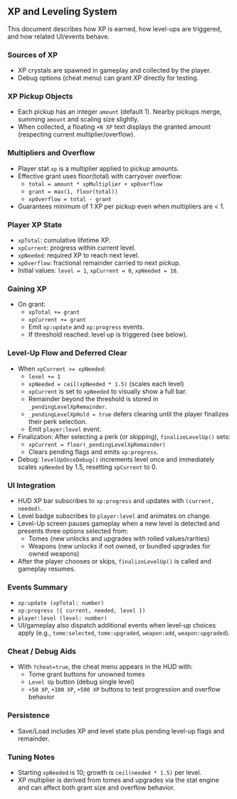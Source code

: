 ## XP and Leveling System

This document describes how XP is earned, how level-ups are triggered, and how related UI/events behave.

### Sources of XP
- XP crystals are spawned in gameplay and collected by the player.
- Debug options (cheat menu) can grant XP directly for testing.

### XP Pickup Objects
- Each pickup has an integer `amount` (default 1). Nearby pickups merge, summing `amount` and scaling size slightly.
- When collected, a floating `+N XP` text displays the granted amount (respecting current multiplier/overflow).

### Multipliers and Overflow
- Player stat `xp` is a multiplier applied to pickup amounts.
- Effective grant uses floor(total) with carryover overflow:
  - `total = amount * xpMultiplier + xpOverflow`
  - `grant = max(1, floor(total))`
  - `xpOverflow = total - grant`
- Guarantees minimum of 1 XP per pickup even when multipliers are < 1.

### Player XP State
- `xpTotal`: cumulative lifetime XP.
- `xpCurrent`: progress within current level.
- `xpNeeded`: required XP to reach next level.
- `xpOverflow`: fractional remainder carried to next pickup.
- Initial values: `level = 1`, `xpCurrent = 0`, `xpNeeded = 10`.

### Gaining XP
- On grant:
  - `xpTotal += grant`
  - `xpCurrent += grant`
  - Emit `xp:update` and `xp:progress` events.
  - If threshold reached: level up is triggered (see below).

### Level-Up Flow and Deferred Clear
- When `xpCurrent >= xpNeeded`:
  - `level += 1`
  - `xpNeeded = ceil(xpNeeded * 1.5)` (scales each level)
  - `xpCurrent` is set to `xpNeeded` to visually show a full bar.
  - Remainder beyond the threshold is stored in `_pendingLevelXpRemainder`.
  - `_pendingLevelXpHold = true` defers clearing until the player finalizes their perk selection.
  - Emit `player:level` event.
- Finalization: After selecting a perk (or skipping), `finalizeLevelUp()` sets:
  - `xpCurrent = floor(_pendingLevelXpRemainder)`
  - Clears pending flags and emits `xp:progress`.
- Debug: `levelUpOnceDebug()` increments level once and immediately scales `xpNeeded` by 1.5, resetting `xpCurrent` to 0.

### UI Integration
- HUD XP bar subscribes to `xp:progress` and updates with `(current, needed)`.
- Level badge subscribes to `player:level` and animates on change.
- Level-Up screen pauses gameplay when a new level is detected and presents three options selected from:
  - Tomes (new unlocks and upgrades with rolled values/rarities)
  - Weapons (new unlocks if not owned, or bundled upgrades for owned weapons)
- After the player chooses or skips, `finalizeLevelUp()` is called and gameplay resumes.

### Events Summary
- `xp:update (xpTotal: number)`
- `xp:progress ({ current, needed, level })`
- `player:level (level: number)`
- UI/gameplay also dispatch additional events when level-up choices apply (e.g., `tome:selected`, `tome:upgraded`, `weapon:add`, `weapon:upgraded`).

### Cheat / Debug Aids
- With `?cheat=true`, the cheat menu appears in the HUD with:
  - Tome grant buttons for unowned tomes
  - `Level Up` button (debug single level)
  - `+50 XP`, `+100 XP`, `+500 XP` buttons to test progression and overflow behavior

### Persistence
- Save/Load includes XP and level state plus pending level-up flags and remainder.

### Tuning Notes
- Starting `xpNeeded` is 10; growth is `ceil(needed * 1.5)` per level.
- XP multiplier is derived from tomes and upgrades via the stat engine and can affect both grant size and overflow behavior.


